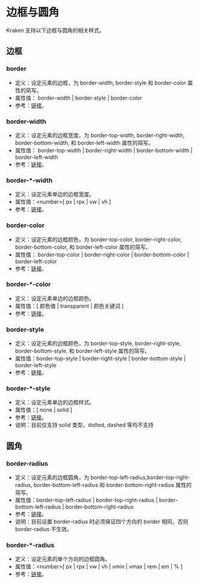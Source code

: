 # 边框与圆角

Kraken 支持以下边框与圆角的相关样式。

## 边框

### border

- 定义：设定元素的边框，为 border-width, border-style 和 border-color 属性的简写。
- 属性值： border-width | border-style | border-color
- 参考：[链接](https://developer.mozilla.org/zh-CN/docs/Web/CSS/border)。

### border-width

- 定义：设定元素的边框宽度，为 border-top-width, border-right-width, border-bottom-width, 和 border-left-width 属性的简写。
- 属性值： border-top-width | border-right-width | border-bottom-width | border-left-width
- 参考：[链接](https://developer.mozilla.org/zh-CN/docs/Web/CSS/border-width)。

### border-\*-width

- 定义：设定元素单边的边框宽度。
- 属性值：\<number>[ px | rpx | vw | vh ]
- 参考：[链接](https://developer.mozilla.org/zh-CN/docs/Web/CSS/border-width)。

### border-color

- 定义：设定元素的边框颜色，为 border-top-color, border-right-color, border-bottom-color, 和 border-left-color 属性的简写。
- 属性值： border-top-color | border-right-color | border-bottom-color | border-left-color
- 参考：[链接](https://developer.mozilla.org/zh-CN/docs/Web/CSS/border-color)。

### border-\*-color

- 定义：设定元素单边的边框颜色。
- 属性值：[ 颜色值 | transparent | 颜色关键词 ]
- 参考：[链接](https://developer.mozilla.org/zh-CN/docs/Web/CSS/border-color)。

### border-style

- 定义：设定元素的边框颜色，为 border-top-style, border-right-style, border-bottom-style, 和 border-left-style 属性的简写。
- 属性值：border-top-style | border-right-style | border-bottom-style | border-left-style
- 参考：[链接](https://developer.mozilla.org/zh-CN/docs/Web/CSS/border-style)。

### border-\*-style

- 定义：设定元素单边的边框样式。
- 属性值：[ none | solid ]
- 参考：[链接](https://developer.mozilla.org/zh-CN/docs/Web/CSS/border-style)。
- 说明：目前仅支持 solid 类型，dotted, dashed 等均不支持

## 圆角

### border-radius

- 定义：设定元素的边框圆角，为 border-top-left-radius,border-top-right-radius, border-bottom-left-radius 和 border-bottom-right-radius 属性的简写。
- 属性值：border-top-left-radius | border-top-right-radius | border-bottom-left-radius | border-bottom-right-radius
- 参考：[链接](https://developer.mozilla.org/zh-CN/docs/Web/CSS/border-radius)。
- 说明：目前设置 border-radius 时必须保证四个方向的 border 相同，否则 border-radius 不生效。

### border-\*-radius

- 定义：设定元素的单个方向的边框圆角。
- 属性值：\<number>[ px | rpx | vw | vh | vmin | vmax | rem | em | % ]
- 参考：[链接](https://developer.mozilla.org/zh-CN/docs/Web/CSS/border-radius)。
